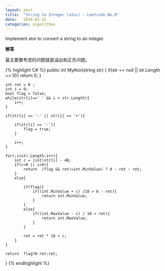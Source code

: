```yaml
---
layout: post
title:  "String to Integer (atoi) - Leetcode No.8"
date:   2016-03-22
categories: algorithms
---
```


Implement atoi to convert a string to an integer.

**解答**

最主要要考虑的问题就是溢出和正负问题。

{% highlight C# %}
public int MyAtoi(string str) {
    if(str == null || str.Length == 0){
        return 0;
    }
    
    int ret = 0 ;
    int i = 0;
    bool flag = false;
    while(str[i]==' ' && i < str.Length){
        i++;
    }
    
    if(str[i] == '-' || str[i] == '+'){
        
        if(str[i] == '-'){
            flag = true;
        }
        
        i++;
    }
    
    for(;i<str.Length;i++){
        int c = (int)str[i] - 48;
        if(c<0 || c>9){
            return  (flag && ret!=int.MinValue) ? 0 - ret : ret;
        }
        else{
            
            if(flag){
                if((int.MinValue + c) /10 > 0 - ret){
                    return int.MinValue;
                }
            }
            else{
                if((int.MaxValue - c) / 10 < ret){
                    return int.MaxValue;
                }    
            }
            
            ret = ret * 10 + c;
        }
    }
    
    return  flag?0-ret:ret;
}
{% endhighlight %}